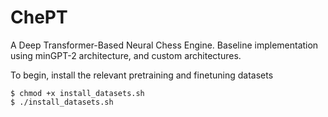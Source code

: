 # ChePT

A Deep Transformer-Based Neural Chess Engine.  Baseline implementation using minGPT-2 architecture, and custom architectures.

To begin, install the relevant pretraining and finetuning datasets

    $ chmod +x install_datasets.sh
    $ ./install_datasets.sh
